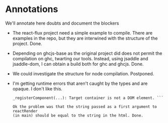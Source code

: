 # Annotations

We'll annotate here doubts and document the blockers

* The react-flux project need a simple example to compile. There are examples in
  the repo, but they are interwined with the structure of the project. Done.

* Depending on ghcjs-base as the original project did does not permit the
  compilation on ghc, twarting our tools. Instead, using jsaddle and
  jsaddle-dom, I can obtain a build both for ghc and ghcjs. Done.
  
* We could investigate the structure for node compilation. Postponed.

* I'm getting runtime errors that aren't caught by the types and are opaque. I
  don't like this.

  ``` uncaught exception in Haskell main thread: Invariant Violation:
  _registerComponent(...): Target container is not a DOM element. ```
  
  Ok the problem was that the string passed as a first argument to reactRender
  (in main) should be equal to the string in the html. Done.

